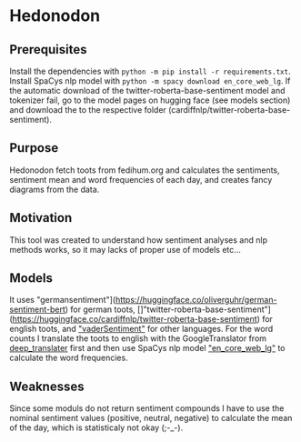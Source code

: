 # Hedonodon
## Prerequisites
Install the dependencies with `python -m pip install -r requirements.txt`.
Install SpaCys nlp model with `python -m spacy download en_core_web_lg`.
If the automatic download of the twitter-roberta-base-sentiment model and tokenizer fail, go to the model pages on hugging face (see models section) and download the to the respective folder (cardiffnlp/twitter-roberta-base-sentiment).

## Purpose
Hedonodon fetch toots from fedihum.org and calculates the sentiments, sentiment mean and word frequencies of each day, and creates fancy diagrams from the data.

## Motivation
This tool was created to understand how sentiment analyses and nlp methods works, so it may lacks of proper use of models etc...

## Models
It uses "germansentiment"](https://huggingface.co/oliverguhr/german-sentiment-bert) for german toots, []"twitter-roberta-base-sentiment"](https://huggingface.co/cardiffnlp/twitter-roberta-base-sentiment) for
english toots, and ["vaderSentiment"](https://pypi.org/project/vaderSentiment/)  for other languages.
For the word counts I translate the toots to english with the GoogleTranslator from [deep_translater](https://pypi.org/project/deep-translator/) first and then use SpaCys nlp model ["en_core_web_lg"](https://spacy.io/models/en/) to calculate the word frequencies.

## Weaknesses
Since some moduls do not return sentiment compounds I have to use the nominal sentiment values (positive, neutral, negative) to calculate the mean of the day, which is statisticaly not okay (;-_-).